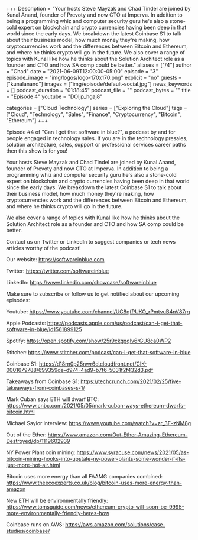 +++
Description = "Your hosts Steve Mayzak and Chad Tindel are joined by Kunal Anand, founder of Prevoty and now CTO at Imperva.  In addition to being a programming whiz and computer security guru he's also a stone-cold expert on blockchain and crypto currencies having been deep in that world since the early days. We breakdown the latest Coinbase S1 to talk about their business model, how much money they're making, how cryptocurrencies work and the differences between Bitcoin and Ethereum, and where he thinks crypto will go in the future. We also cover a range of topics with Kunal like how he thinks about the Solution Architect role as a founder and CTO and how SA comp could be better."
aliases = ["/4"]
author = "Chad"
date = "2021-06-09T12:00:00-05:00"
episode = "3"
episode_image = "img/logos/logo-170x170.png"
explicit = "no"
guests = ["kunalanand"]
images = ["img/episode/default-social.jpg"]
news_keywords = []
podcast_duration = "01:18:45"
podcast_file = ""
podcast_bytes = ""
title = "Episode 4"
youtube = "DOIjp_hgaj8"

categories = ["Cloud Technology"]
series = ["Exploring the Cloud"]
tags = ["Cloud", "Technology", "Sales", "Finance", "Cryptocurrency", "Bitcoin", "Ethereum"]
+++

Episode #4 of "Can I get that software in blue?", a podcast by and for people engaged in technology sales. If you are in the technology presales, solution architecture, sales, support or professional services career paths then this show is for you!  

Your hosts Steve Mayzak and Chad Tindel are joined by Kunal Anand, founder of Prevoty and now CTO at Imperva.  In addition to being a programming whiz and computer security guru he's also a stone-cold expert on blockchain and crypto currencies having been deep in that world since the early days. We breakdown the latest Coinbase S1 to talk about their business model, how much money they're making, how cryptocurrencies work and the differences between Bitcoin and Ethereum, and where he thinks crypto will go in the future.

We also cover a range of topics with Kunal like how he thinks about the Solution Architect role as a founder and CTO and how SA comp could be better.

Contact us on Twitter or LinkedIn to suggest companies or tech news articles worthy of the podcast!

Our website: https://softwareinblue.com

Twitter: https://twitter.com/softwareinblue

LinkedIn: https://www.linkedin.com/showcase/softwareinblue

Make sure to subscribe or follow us to get notified about our upcoming episodes:

Youtube: https://www.youtube.com/channel/UC8qfPUKO_rPmtvuB4nV87rg

Apple Podcasts: https://podcasts.apple.com/us/podcast/can-i-get-that-software-in-blue/id1561899125

Spotify: https://open.spotify.com/show/25r9ckggqIv6rGU8ca0WP2

Stitcher: https://www.stitcher.com/podcast/can-i-get-that-software-in-blue

Coinbase S1: https://d18rn0p25nwr6d.cloudfront.net/CIK-0001679788/699359de-d974-4ad9-b7f6-5031f2f432d3.pdf

Takeaways from Coinbase S1: https://techcrunch.com/2021/02/25/five-takeaways-from-coinbases-s-1/

Mark Cuban says ETH will dwarf BTC: https://www.cnbc.com/2021/05/05/mark-cuban-ways-ethereum-dwarfs-bitcoin.html

Michael Saylor interview: https://www.youtube.com/watch?v=zr_3F-zNM8g

Out of the Ether: https://www.amazon.com/Out-Ether-Amazing-Ethereum-Destroyed/dp/1119602939

NY Power Plant coin mining: https://www.syracuse.com/news/2021/05/as-bitcoin-mining-hooks-into-upstate-ny-power-plants-some-wonder-if-its-just-more-hot-air.html

Bitcoin uses more energy than all FAAMG companies combined: https://www.theecoexperts.co.uk/blog/bitcoin-uses-more-energy-than-amazon

New ETH will be environmentally friendly: https://www.tomsguide.com/news/ethereum-crypto-will-soon-be-9995-more-environmentally-friendly-heres-how

Coinbase runs on AWS: https://aws.amazon.com/solutions/case-studies/coinbase/
